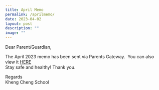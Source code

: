 ```yaml
---
title: April Memo
permalink: /aprilmemo/
date: 2023-04-02
layout: post
description: ""
image: ""
---
```

Dear Parent/Guardian,

The April 2023 memo has been sent via Parents Gateway.&nbsp; You can also view it 
[HERE]()<br>
Stay safe and healthy!
Thank you.

Regards<br>
Kheng Cheng School